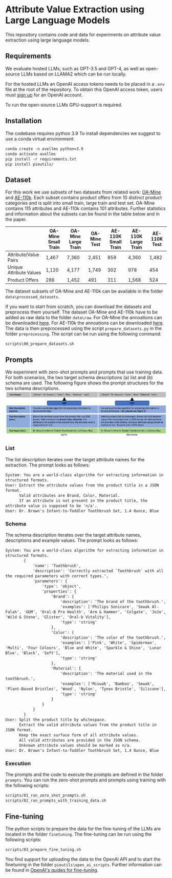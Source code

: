 # Attribute Value Extraction using Large Language Models
This repository contains code and data for experiments on attribute value extraction using large language models.

## Requirements

We evaluate hosted LLMs, such as GPT-3.5 and GPT-4, as well as open-source LLMs based on LLAMA2 which can be run locally. 

For the hosted LLMs an OpenAI access tokens needs to be placed in a `.env` file at the root of the repository.
To obtain this OpenAI access token, users must [sign up](https://platform.openai.com/signup) for an OpenAI account.

To run the open-source LLMs GPU-support is required.

## Installation

The codebase requires python 3.9 To install dependencies we suggest to use a conda virtual environment:

```
conda create -n avellms python=3.9
conda activate avellms
pip install -r requirements.txt
pip install pieutils/
```

## Dataset

For this work we use subsets of two datasets from related work: [OA-Mine](https://github.com/xinyangz/OAMine/) and [AE-110k](https://github.com/cubenlp/ACL19_Scaling_Up_Open_Tagging/).
Each subset contains product offers from 10 distinct product categories and is split into small train, large train and test set.
OA-Mine contains 115 attributes and AE-110k contains 101 attributes.
Further statistics and information about the subsets can be found in the table below and in the paper.

|                     | OA-Mine Small Train       | OA-Mine Large Train      | OA-Mine Test       | AE-110K Small Train     | AE-110K Large Train   | AE-110K Test       |
|---------------------|----------------|--------------|--------------|---------------|--------------|--------------|
| Attribute/Value Pairs| 1,467         | 7,360        | 2,451        | 859           | 4,360        | 1,482        |
| Unique Attribute Values | 1,120      | 4,177        | 1,749        | 302           | 978          | 454          |
| Product Offers      | 286            | 1,452        | 491          | 311           | 1,568        | 524          |


The dataset subsets of OA-Mine and AE-110k can be available in the folder `data\processed_datasets`.

If you want to start from scratch, you can download the datasets and preprocess them yourself.
The dataset OA-Mine and AE-110k have to be added as raw data to the folder `data\raw`.
For OA-Mine the annoations can be downloaded [here](https://github.com/xinyangz/OAMine/tree/main/data).
For AE-110k the annoations can be downloaded [here](https://github.com/cubenlp/ACL19_Scaling_Up_Open_Tagging/blob/master/publish_data.txt).
The data is then preprocessed using the script `prepare_datasets.py` in the folder `preprocessing`.
The script can be run using the following command:

```
scripts\00_prepare_datasets.sh
```

## Prompts

We experiment with zero-shot prompts and prompts that use training data.
For both scenarios, the two target schema descriptions (a) list and (b) schema are used.
The following figure shows the prompt structures for the two schema descriptions.
![Prompt Designs](resources/zero_shot_prompt_designs.PNG)

### List 
The list description iterates over the target attribute names for the extraction. The prompt looks as follows:
    
```
System: You are a world-class algorithm for extracting information in structured formats. 
User: Extract the attribute values from the product title in a JSON format. 
      Valid attributes are Brand, Color, Material. 
      If an attribute is not present in the product title, the attribute value is supposed to be 'n/a'.
User: Dr. Brown's Infant-to-Toddler Toothbrush Set, 1.4 Ounce, Blue
```

### Schema
The schema description iterates over the target attribute names, descriptions and example values. The prompt looks as follows:

``` 
System: You are a world-class algorithm for extracting information in structured formats.
		{
			'name': 'Toothbrush',
			'description': 'Correctly extracted `Toothbrush` with all the required parameters with correct types.',
			'parameters': {
				'type': 'object',
				'properties': {
					'Brand': {
						'description': 'The brand of the toothbrush.',
						'examples': ['Philips Sonicare', 'Sewak Al-Falah', 'GUM', 'Oral-B Pro Health', 'Arm & Hammer', 'Colgate', 'JoJo', 'Wild & Stone', 'Glister', 'Oral-b Vitality'],
						'type': 'string'
					},
					'Color': {
						'description': 'The color of the toothbrush.',
						'examples': ['Pink', 'White', 'Spiderman', 'Multi', 'Four Colours', 'Blue and White', 'Sparkle & Shine', 'Lunar Blue', 'Black', 'Soft'],
						'type': 'string'
					},
					'Material': {
						'description': 'The material used in the toothbrush.',
						'examples': ['Miswak', 'Bamboo', 'Sewak', 'Plant-Based Bristles', 'Wood', 'Nylon', 'Tynex Bristle', 'Silicone'],
						'type': 'string'
					}
				}
			}
		}
User: Split the product title by whitespace.
      Extract the valid attribute values from the product title in JSON format.
      Keep the exact surface form of all attribute values. 
      All valid attributes are provided in the JSON schema. 
      Unknown attribute values should be marked as n/a.
User: Dr. Brown's Infant-to-Toddler Toothbrush Set, 1.4 Ounce, Blue
```

### Execution

The prompts and the code to execute the prompts are defined in the folder `prompts`.
You can run the zero-shot prompts and prompts using training with the following scripts:

```
scripts/01_run_zero_shot_prompts.sh
scripts/02_run_prompts_with_training_data.sh
```

## Fine-tuning
The python scripts to prepare the data for the fine-tuning of the LLMs are located in the folder `finetuning`.
The fine-tuning can be run using the following scripts:

```
scripts/03_prepare_fine_tuning.sh
```

You find support for uploading the data to the OpenAI API and to start the finetuning in the folder `pieutils\open_ai_scripts`.
Further information can be found in [OpenAI's guides for fine-tuning](https://platform.openai.com/docs/guides/fine-tuning).
